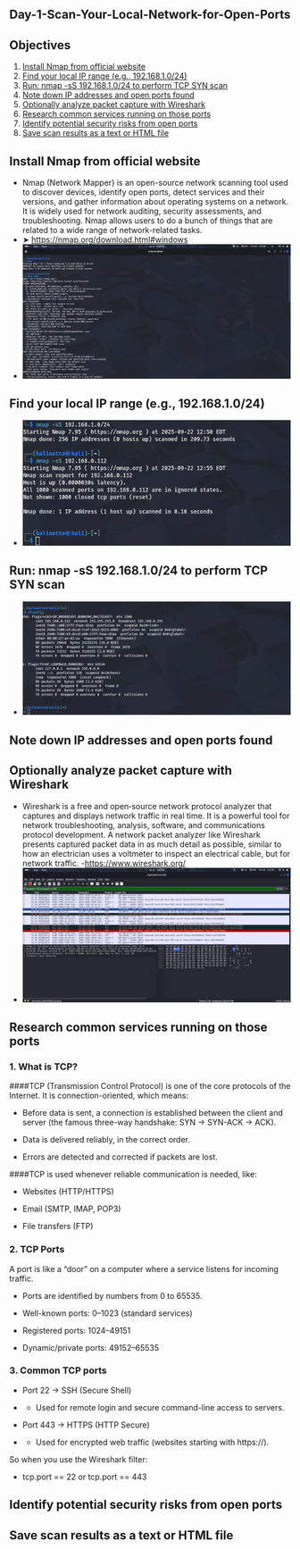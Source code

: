 ## Day-1-Scan-Your-Local-Network-for-Open-Ports

## Objectives
1. [Install Nmap from official website](#Install-Nmap-from-official-website)
2. [Find your local IP range (e.g., 192.168.1.0/24)](#Find-your-local-IP-range-(e.g.,-192.168.1.0/24))
3. [Run: nmap -sS 192.168.1.0/24 to perform TCP SYN scan](#TCP-SYN-scan)
4. [Note down IP addresses and open ports found](#Note-down-IP-addresses-and-open-ports-found)
5. [Optionally analyze packet capture with Wireshark](#Optionally-analyze-packet-capture-with-Wireshark)
6. [Research common services running on those ports](#Research-common-services-running-on-those-ports)
7. [Identify potential security risks from open ports](#Identify-potential-security-risks-from-open-ports)
8. [Save scan results as a text or HTML file](#Save-scan-results-as-a-text-or-HTML-file)

  
 ## Install Nmap from official website
 - Nmap (Network Mapper) is an open-source network scanning tool used to discover devices, identify open ports, detect services and their versions, and gather information about operating systems on a network. It is widely used for network auditing, security assessments, and troubleshooting. Nmap allows users to do a bunch of things that are related to a wide range of network-related tasks.
 - ➤ https://nmap.org/download.html#windows
 - ![image](https://github.com/NATTOMR/Day-1-Scan-Your-Local-Network-for-Open-Ports/blob/main/image-1.png)

 ## Find your local IP range (e.g., 192.168.1.0/24)
 - ![image](https://github.com/NATTOMR/Day-1-Scan-Your-Local-Network-for-Open-Ports/blob/main/imege-3.png)
 ## Run: nmap -sS 192.168.1.0/24 to perform TCP SYN scan
  - ![image]( https://github.com/NATTOMR/Day-1-Scan-Your-Local-Network-for-Open-Ports/blob/main/image-2.jpg)
 ## Note down IP addresses and open ports found
 ## Optionally analyze packet capture with Wireshark
 - Wireshark is a free and open‑source network protocol analyzer that captures and displays network traffic in real time. It is a powerful tool for network troubleshooting, analysis, software, and communications protocol development. A network packet analyzer like Wireshark presents captured packet data in as much detail as possible, similar to how an electrician uses a voltmeter to inspect an electrical cable, but for network traffic.
 -https://www.wireshark.org/
  - ![image](https://github.com/NATTOMR/Day-1-Scan-Your-Local-Network-for-Open-Ports/blob/main/image-4.png)
 ## Research common services running on those ports
 ### 1. What is TCP?

####TCP (Transmission Control Protocol) is one of the core protocols of the Internet. It is connection-oriented, which means:

- Before data is sent, a connection is established between the client and server (the famous three-way handshake: SYN → SYN-ACK → ACK).

- Data is delivered reliably, in the correct order.

- Errors are detected and corrected if packets are lost.

####TCP is used whenever reliable communication is needed, like:

- Websites (HTTP/HTTPS)

- Email (SMTP, IMAP, POP3)

- File transfers (FTP)

### 2. TCP Ports

A port is like a “door” on a computer where a service listens for incoming traffic.

- Ports are identified by numbers from 0 to 65535.

- Well-known ports: 0–1023 (standard services)

- Registered ports: 1024–49151

- Dynamic/private ports: 49152–65535

### 3. Common TCP ports

- Port 22 → SSH (Secure Shell)

- - Used for remote login and secure command-line access to servers.

- Port 443 → HTTPS (HTTP Secure)

- - Used for encrypted web traffic (websites starting with https://).

So when you use the Wireshark filter:
-  tcp.port == 22 or tcp.port == 443

 ## Identify potential security risks from open ports
 ## Save scan results as a text or HTML file
